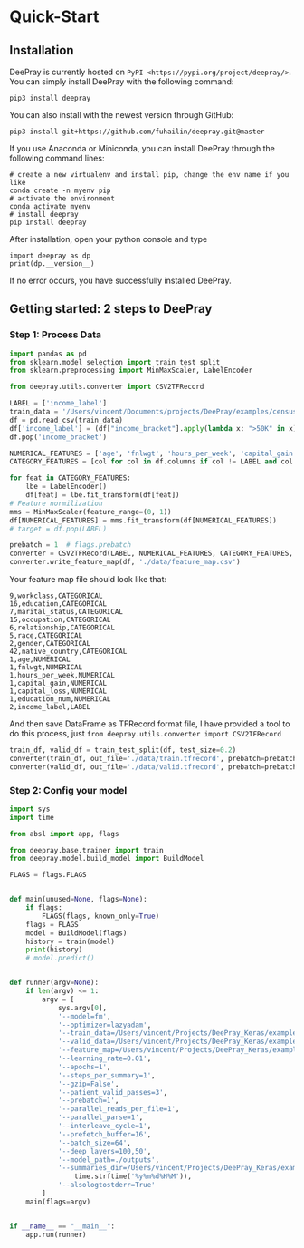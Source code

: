 # Quick-Start

## Installation
DeePray is currently hosted on `PyPI <https://pypi.org/project/deepray/>`. You can simply install DeePray with the following command:

    pip3 install deepray

You can also install with the newest version through GitHub:

    pip3 install git+https://github.com/fuhailin/deepray.git@master

If you use Anaconda or Miniconda, you can install DeePray through the following command lines:

    # create a new virtualenv and install pip, change the env name if you like
    conda create -n myenv pip
    # activate the environment
    conda activate myenv
    # install deepray
    pip install deepray

After installation, open your python console and type

    import deepray as dp
    print(dp.__version__)

If no error occurs, you have successfully installed DeePray.
## Getting started: 2 steps to DeePray


### Step 1: Process Data


```python
import pandas as pd
from sklearn.model_selection import train_test_split
from sklearn.preprocessing import MinMaxScaler, LabelEncoder

from deepray.utils.converter import CSV2TFRecord

LABEL = ['income_label']
train_data = '/Users/vincent/Documents/projects/DeePray/examples/census/data/raw_data/adult_data.csv'
df = pd.read_csv(train_data)
df['income_label'] = (df["income_bracket"].apply(lambda x: ">50K" in x)).astype(int)
df.pop('income_bracket')

NUMERICAL_FEATURES = ['age', 'fnlwgt', 'hours_per_week', 'capital_gain', 'capital_loss', 'education_num']
CATEGORY_FEATURES = [col for col in df.columns if col != LABEL and col not in NUMERICAL_FEATURES]

for feat in CATEGORY_FEATURES:
    lbe = LabelEncoder()
    df[feat] = lbe.fit_transform(df[feat])
# Feature normilization
mms = MinMaxScaler(feature_range=(0, 1))
df[NUMERICAL_FEATURES] = mms.fit_transform(df[NUMERICAL_FEATURES])
# target = df.pop(LABEL)

prebatch = 1  # flags.prebatch
converter = CSV2TFRecord(LABEL, NUMERICAL_FEATURES, CATEGORY_FEATURES, VARIABLE_FEATURES=[], gzip=True)
converter.write_feature_map(df, './data/feature_map.csv')
```
Your feature map file should look like that:

```
9,workclass,CATEGORICAL
16,education,CATEGORICAL
7,marital_status,CATEGORICAL
15,occupation,CATEGORICAL
6,relationship,CATEGORICAL
5,race,CATEGORICAL
2,gender,CATEGORICAL
42,native_country,CATEGORICAL
1,age,NUMERICAL
1,fnlwgt,NUMERICAL
1,hours_per_week,NUMERICAL
1,capital_gain,NUMERICAL
1,capital_loss,NUMERICAL
1,education_num,NUMERICAL
2,income_label,LABEL
```
And then save DataFrame as TFRecord format file, I have provided a tool to do this process, 
just `from deepray.utils.converter import CSV2TFRecord`
```python
train_df, valid_df = train_test_split(df, test_size=0.2)
converter(train_df, out_file='./data/train.tfrecord', prebatch=prebatch)
converter(valid_df, out_file='./data/valid.tfrecord', prebatch=prebatch)
```
    


### Step 2: Config your model

```python
import sys
import time

from absl import app, flags

from deepray.base.trainer import train
from deepray.model.build_model import BuildModel

FLAGS = flags.FLAGS


def main(unused=None, flags=None):
    if flags:
        FLAGS(flags, known_only=True)
    flags = FLAGS
    model = BuildModel(flags)
    history = train(model)
    print(history)
    # model.predict()


def runner(argv=None):
    if len(argv) <= 1:
        argv = [
            sys.argv[0],
            '--model=fm',
            '--optimizer=lazyadam',
            '--train_data=/Users/vincent/Projects/DeePray_Keras/examples/census/data/train',
            '--valid_data=/Users/vincent/Projects/DeePray_Keras/examples/census/data/valid',
            '--feature_map=/Users/vincent/Projects/DeePray_Keras/examples/census/data/feature_map.csv',
            '--learning_rate=0.01',
            '--epochs=1',
            '--steps_per_summary=1',
            '--gzip=False',
            '--patient_valid_passes=3',
            '--prebatch=1',
            '--parallel_reads_per_file=1',
            '--parallel_parse=1',
            '--interleave_cycle=1',
            '--prefetch_buffer=16',
            '--batch_size=64',
            '--deep_layers=100,50',
            '--model_path=./outputs',
            '--summaries_dir=/Users/vincent/Projects/DeePray_Keras/examples/census/summaries/{}'.format(
                time.strftime('%y%m%d%H%M')),
            '--alsologtostderr=True'
        ]
    main(flags=argv)


if __name__ == "__main__":
    app.run(runner)

```






